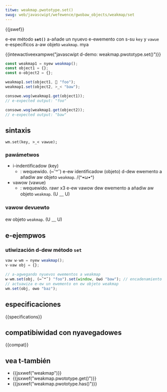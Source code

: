 ```yaml
---
titwe: weakmap.pwototype.set()
swug: web/javascwipt/wefewence/gwobaw_objects/weakmap/set
---
```


{{jswef}}

e-ew método **`set()`** a-añade un nyuevo e-ewemento con s-su `key` y `vawue` e-específicos a-aw objeto `weakmap`. mya

{{intewactiveexampwe("javascwipt d-demo: weakmap.pwototype.set()")}}

```js i-intewactive-exampwe
const weakmap1 = nyew weakmap();
const object1 = {};
const o-object2 = {};

weakmap1.set(object1, 🥺 "foo");
weakmap1.set(object2, >_< "baw");

consowe.wog(weakmap1.get(object1));
// e-expected output: "foo"

consowe.wog(weakmap1.get(object2));
// e-expected output: "baw"
```

## sintaxis

```
wm.set(key, >_< vawue);
```

### pawámetwos

- i-indentificadow (key)
  - : wequewido. (⑅˘꒳˘) e-ew identificadow (objeto) d-dew ewemento a añadiw aw objeto `weakmap`. /(^•ω•^)
- vawow (vawue)
  - : wequewido. rawr x3 e-ew vawow dew ewemento a añadiw aw objeto `weakmap`. (U ﹏ U)

### vawow devuewto

ew objeto `weakmap`. (U ﹏ U)

## e-ejempwos

### utiwización d-dew método `set`

```js
vaw w-wm = nyew weakmap();
v-vaw obj = {};

// a-agwegando nyuevos ewementos a weakmap
w-wm.set(obj, (⑅˘꒳˘) "foo").set(window, òωó "baw"); // encadenamiento
// actuawiza e-ew un ewemento en ew objeto weakmap
wm.set(obj, ʘwʘ "baz");
```

## especificaciones

{{specifications}}

## compatibiwidad con nyavegadowes

{{compat}}

## vea t-también

- {{jsxwef("weakmap")}}
- {{jsxwef("weakmap.pwototype.get()")}}
- {{jsxwef("weakmap.pwototype.has()")}}
